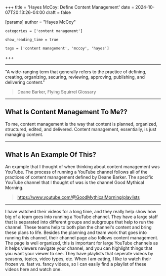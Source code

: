 +++
title = 'Hayes McCoy: Define Content Management'
date = 2024-10-07T20:13:26-04:00
draft = false


[params]
	author = "Hayes McCoy"
	
	categories = ['content management']
	 
	show_reading_time = true

	tags = ['content management', 'mccoy', 'hayes']
+++

---

"A wide-ranging term that generally refers to the practice of defining, creating, 
organizing, securing, reviewing, approving, publishing, and delivering content."
>Deane Barker, Flying Squirrel Glossary

---

## What Is Content Management To Me??

To me, content management is the way that content is planned, organized, structured, edited, and delivered.
Content management, essentially, is just managing content. 

---

## What Is An Example Of This?

An example that I thought of when thinking about content management was YouTube.
The process of running a YouTube channel follows all of the practices of content 
management defined by Deane Barker. The specific YouTube channel that I thought of was
is the channel Good Mythical Morning. 
>https://www.youtube.com/@GoodMythicalMorning/playlists

--- 

I have watched their videos for a long time, and they really help show how big of
a team goes into running a YouTube channel. They have a large staff that is separated into different groups and subgroups
that help to run the channel. These teams help to both plan the channel's content and 
bring these plans to life. Besides the planning and team work that goes into running this channel, their channel page also follows content 
management. The page is well organized, this is important for large YouTube
channels as it helps viewers navigate your channel, and you can highlight things that
you want your viewer to see. They have playlists that seperate videos by seasons, topics, video types, etc. When 
I am eating, I like to watch their frozen vs. fast vs. fancy videos, so I can easily
find a playlist of these videos here and watch one. 

